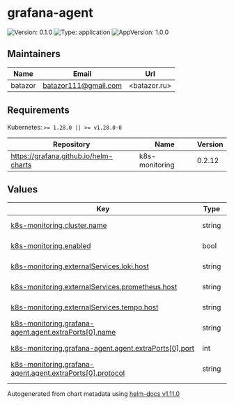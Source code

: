 # grafana-agent

![Version: 0.1.0](https://img.shields.io/badge/Version-0.1.0-informational?style=flat-square) ![Type: application](https://img.shields.io/badge/Type-application-informational?style=flat-square) ![AppVersion: 1.0.0](https://img.shields.io/badge/AppVersion-1.0.0-informational?style=flat-square)

## Maintainers

| Name | Email | Url |
| ---- | ------ | --- |
| batazor | <batazor111@gmail.com> | <batazor.ru> |

## Requirements

Kubernetes: `>= 1.28.0 || >= v1.28.0-0`

| Repository | Name | Version |
|------------|------|---------|
| https://grafana.github.io/helm-charts | k8s-monitoring | 0.2.12 |

## Values

<table height="400px" >
	<thead>
		<th>Key</th>
		<th>Type</th>
		<th>Default</th>
		<th>Description</th>
	</thead>
	<tbody>
		<tr>
			<td id="k8s-monitoring--cluster--name"><a href="./values.yaml#L12">k8s-monitoring.cluster.name</a></td>
			<td>
string
</td>
			<td>
				<div style="max-width: 300px;">
<pre lang="json">
"ShortLink"
</pre>
</div>
			</td>
			<td></td>
		</tr>
		<tr>
			<td id="k8s-monitoring--enabled"><a href="./values.yaml#L6">k8s-monitoring.enabled</a></td>
			<td>
bool
</td>
			<td>
				<div style="max-width: 300px;">
<pre lang="json">
true
</pre>
</div>
			</td>
			<td></td>
		</tr>
		<tr>
			<td id="k8s-monitoring--externalServices--loki--host"><a href="./values.yaml#L17">k8s-monitoring.externalServices.loki.host</a></td>
			<td>
string
</td>
			<td>
				<div style="max-width: 300px;">
<pre lang="json">
"https://logs-prod-012.grafana.net"
</pre>
</div>
			</td>
			<td></td>
		</tr>
		<tr>
			<td id="k8s-monitoring--externalServices--prometheus--host"><a href="./values.yaml#L15">k8s-monitoring.externalServices.prometheus.host</a></td>
			<td>
string
</td>
			<td>
				<div style="max-width: 300px;">
<pre lang="json">
"https://prometheus-prod-24-prod-eu-west-2.grafana.net"
</pre>
</div>
			</td>
			<td></td>
		</tr>
		<tr>
			<td id="k8s-monitoring--externalServices--tempo--host"><a href="./values.yaml#L19">k8s-monitoring.externalServices.tempo.host</a></td>
			<td>
string
</td>
			<td>
				<div style="max-width: 300px;">
<pre lang="json">
"https://tempo-prod-10-prod-eu-west-2.grafana.net:443"
</pre>
</div>
			</td>
			<td></td>
		</tr>
		<tr>
			<td id="k8s-monitoring--grafana-agent--agent--extraPorts[0]--name"><a href="./values.yaml#L32">k8s-monitoring.grafana-agent.agent.extraPorts[0].name</a></td>
			<td>
string
</td>
			<td>
				<div style="max-width: 300px;">
<pre lang="json">
"otlp-grpc"
</pre>
</div>
			</td>
			<td></td>
		</tr>
		<tr>
			<td id="k8s-monitoring--grafana-agent--agent--extraPorts[0]--port"><a href="./values.yaml#L33">k8s-monitoring.grafana-agent.agent.extraPorts[0].port</a></td>
			<td>
int
</td>
			<td>
				<div style="max-width: 300px;">
<pre lang="json">
4317
</pre>
</div>
			</td>
			<td></td>
		</tr>
		<tr>
			<td id="k8s-monitoring--grafana-agent--agent--extraPorts[0]--protocol"><a href="./values.yaml#L35">k8s-monitoring.grafana-agent.agent.extraPorts[0].protocol</a></td>
			<td>
string
</td>
			<td>
				<div style="max-width: 300px;">
<pre lang="json">
"TCP"
</pre>
</div>
			</td>
			<td></td>
		</tr>
		<tr>
			<td id="k8s-monitoring--grafana-agent--agent--extraPorts[0]--targetPort"><a href="./values.yaml#L34">k8s-monitoring.grafana-agent.agent.extraPorts[0].targetPort</a></td>
			<td>
int
</td>
			<td>
				<div style="max-width: 300px;">
<pre lang="json">
4317
</pre>
</div>
			</td>
			<td></td>
		</tr>
		<tr>
			<td id="k8s-monitoring--grafana-agent--agent--extraPorts[1]--name"><a href="./values.yaml#L36">k8s-monitoring.grafana-agent.agent.extraPorts[1].name</a></td>
			<td>
string
</td>
			<td>
				<div style="max-width: 300px;">
<pre lang="json">
"otlp-http"
</pre>
</div>
			</td>
			<td></td>
		</tr>
		<tr>
			<td id="k8s-monitoring--grafana-agent--agent--extraPorts[1]--port"><a href="./values.yaml#L37">k8s-monitoring.grafana-agent.agent.extraPorts[1].port</a></td>
			<td>
int
</td>
			<td>
				<div style="max-width: 300px;">
<pre lang="json">
4318
</pre>
</div>
			</td>
			<td></td>
		</tr>
		<tr>
			<td id="k8s-monitoring--grafana-agent--agent--extraPorts[1]--protocol"><a href="./values.yaml#L39">k8s-monitoring.grafana-agent.agent.extraPorts[1].protocol</a></td>
			<td>
string
</td>
			<td>
				<div style="max-width: 300px;">
<pre lang="json">
"TCP"
</pre>
</div>
			</td>
			<td></td>
		</tr>
		<tr>
			<td id="k8s-monitoring--grafana-agent--agent--extraPorts[1]--targetPort"><a href="./values.yaml#L38">k8s-monitoring.grafana-agent.agent.extraPorts[1].targetPort</a></td>
			<td>
int
</td>
			<td>
				<div style="max-width: 300px;">
<pre lang="json">
4318
</pre>
</div>
			</td>
			<td></td>
		</tr>
		<tr>
			<td id="k8s-monitoring--opencost--opencost--exporter--defaultClusterId"><a href="./values.yaml#L23">k8s-monitoring.opencost.opencost.exporter.defaultClusterId</a></td>
			<td>
string
</td>
			<td>
				<div style="max-width: 300px;">
<pre lang="json">
"ShortLink"
</pre>
</div>
			</td>
			<td></td>
		</tr>
		<tr>
			<td id="k8s-monitoring--opencost--opencost--prometheus--external--url"><a href="./values.yaml#L26">k8s-monitoring.opencost.opencost.prometheus.external.url</a></td>
			<td>
string
</td>
			<td>
				<div style="max-width: 300px;">
<pre lang="json">
"https://prometheus-prod-24-prod-eu-west-2.grafana.net/api/prom"
</pre>
</div>
			</td>
			<td></td>
		</tr>
		<tr>
			<td id="k8s-monitoring--prometheus-operator-crds--enabled"><a href="./values.yaml#L9">k8s-monitoring.prometheus-operator-crds.enabled</a></td>
			<td>
bool
</td>
			<td>
				<div style="max-width: 300px;">
<pre lang="json">
false
</pre>
</div>
			</td>
			<td></td>
		</tr>
		<tr>
			<td id="k8s-monitoring--traces--enabled"><a href="./values.yaml#L28">k8s-monitoring.traces.enabled</a></td>
			<td>
bool
</td>
			<td>
				<div style="max-width: 300px;">
<pre lang="json">
true
</pre>
</div>
			</td>
			<td></td>
		</tr>
	</tbody>
</table>

----------------------------------------------
Autogenerated from chart metadata using [helm-docs v1.11.0](https://github.com/norwoodj/helm-docs/releases/v1.11.0)
